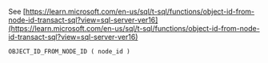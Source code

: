See [https://learn.microsoft.com/en-us/sql/t-sql/functions/object-id-from-node-id-transact-sql?view=sql-server-ver16](https://learn.microsoft.com/en-us/sql/t-sql/functions/object-id-from-node-id-transact-sql?view=sql-server-ver16)
```
OBJECT_ID_FROM_NODE_ID ( node_id )
```
